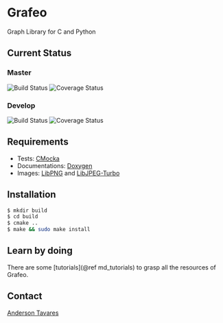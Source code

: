 # Grafeo

Graph Library for C and Python

## Current Status

### Master 
![Build Status](https://travis-ci.org/grafeo/grafeo.svg?branch=master)
![Coverage Status](https://coveralls.io/repos/grafeo/grafeo/badge.svg?branch=master&service=github)

### Develop 
![Build Status](https://travis-ci.org/grafeo/grafeo.svg?branch=develop)
![Coverage Status](https://coveralls.io/repos/grafeo/grafeo/badge.svg?branch=develop&service=github)

## Requirements

- Tests: [CMocka](https://git.cryptomilk.org/projects/cmocka.git/)
- Documentations: [Doxygen](https://github.com/doxygen/doxygen)
- Images: [LibPNG](http://libpng.sourceforge.net) and [LibJPEG-Turbo](https://github.com/libjpeg-turbo/libjpeg-turbo)

## Installation 

~~~bash
$ mkdir build
$ cd build
$ cmake ..
$ make && sudo make install
~~~

## Learn by doing

There are some [tutorials](@ref md_tutorials) to grasp all the resources of Grafeo.

## Contact

[Anderson Tavares](http://anderflash.github.io)
